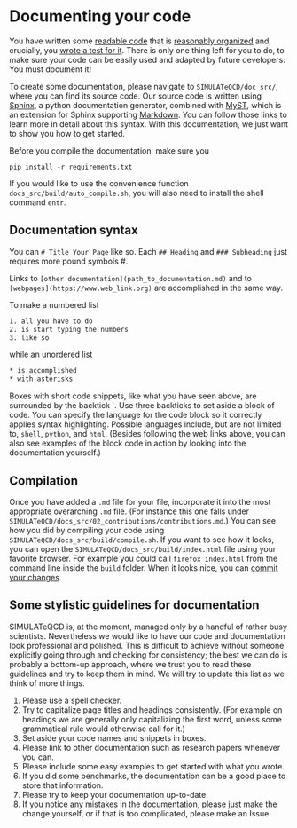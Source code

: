 # Documenting your code 

You have written some [readable code](codeStyle.md) that is 
[reasonably organized](organizeFiles.md) and, crucially, you 
[wrote a test for it](testing.md). There is only one thing left for you to do, 
to make sure your code can be easily used and adapted by future developers: 
You must document it!

To create some documentation, please navigate to `SIMULATeQCD/doc_src/`, 
where you can find its source code. Our source code is written 
using [Sphinx](https://www.sphinx-doc.org/en/master/), a python documentation 
generator, combined with [MyST](https://myst-parser.readthedocs.io/en/latest/), 
which is an extension for Sphinx supporting 
[Markdown](https://daringfireball.net/projects/markdown/). You can follow those 
links to learn more in detail about this syntax. With this documentation, we 
just want to show you how to get started.

Before you compile the documentation, make sure you
```shell
pip install -r requirements.txt
```
If you would like to use the convenience function `docs_src/build/auto_compile.sh`,
you will also need to install the shell command `entr`. 

## Documentation syntax

You can `# Title Your Page` like so. Each `## Heading` and `### Subheading` just 
requires more pound symbols #.

Links to `[other documentation](path_to_documentation.md)` and to 
`[webpages](https://www.web_link.org)` are accomplished in the same way.

To make a numbered list
```html
1. all you have to do
2. is start typing the numbers
3. like so
```
while an unordered list
```html
* is accomplished
* with asterisks
```

Boxes with short code snippets, like what you have seen above, are surrounded by the backtick \`. Use three backticks to set 
aside a block of code. You can specify the language for the code block so it correctly applies syntax highlighting. 
Possible languages include, but are not limited to, `shell`, `python`, and `html`. (Besides following the web links above, 
you can also see examples of the block code in action by looking into the documentation yourself.)

## Compilation

Once you have added a `.md` file for your file, incorporate it into the most appropriate overarching `.md` file. 
(For instance this one falls under `SIMULATeQCD/docs_src/02_contributions/contributions.md`.) You can see how you 
did by compiling your code using `SIMULATeQCD/docs_src/build/compile.sh`. If you want to see how it looks, you can 
open the `SIMULATeQCD/docs_src/build/index.html` file using your favorite browser. For example you could call 
`firefox index.html` from the command line inside the `build` folder. When it looks nice, you can [commit your changes](git.md).

## Some stylistic guidelines for documentation

SIMULATeQCD is, at the moment, managed only by a handful of rather busy scientists. Nevertheless we would like to 
have our code and documentation look professional and polished. This is difficult to achieve without someone 
explicitly going through and checking for consistency; the best we can do is probably a bottom-up approach, 
where we trust you to read these guidelines and try to keep them in mind. We will try to update this list as we think 
of more things.

1. Please use a spell checker.
2. Try to capitalize page titles and headings consistently. (For example on headings we are generally only capitalizing the first word, unless some grammatical rule would otherwise call for it.)
3. Set aside your code names and snippets in boxes.
4. Please link to other documentation such as research papers whenever you can.
5. Please include some easy examples to get started with what you wrote.
6. If you did some benchmarks, the documentation can be a good place to store that information.
7. Please try to keep your documentation up-to-date.
8. If you notice any mistakes in the documentation, please just make the change yourself, or if that is too complicated, please make an Issue. 

